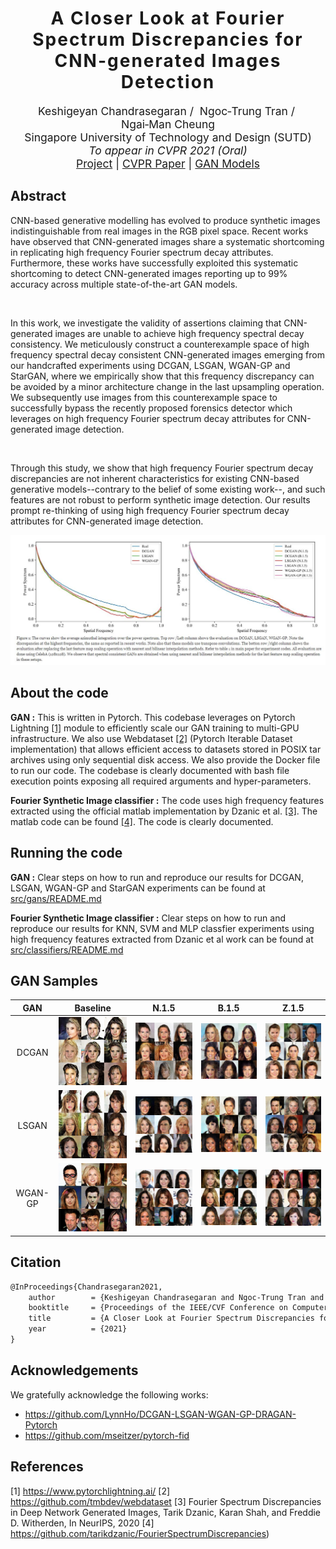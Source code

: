 <h1 align='center' style="text-align:center; font-weight:bold; font-size:2.0em;letter-spacing:2.0px;">
                A Closer Look at Fourier Spectrum Discrepancies for</br>CNN-generated Images Detection</h1>
<p align='center' style="text-align:center;font-size:1.25em;">
    Keshigeyan&nbsp;Chandrasegaran&nbsp;/&nbsp;
    Ngoc&#8209;Trung&nbsp;Tran&nbsp;/&nbsp;
    Ngai&#8209;Man&nbsp;Cheung</br>
Singapore University of Technology and Design (SUTD)<br/>
<em>To appear in CVPR&nbsp;2021&nbsp;(Oral)</br></em>
<a href="https://keshik6.github.io/Fourier-Discrepancies-CNN-Detection/" title="Project" target="_blank" rel="nofollow">Project</a> |
<a href="https://arxiv.org/abs/2103.17195" title="CVPR Paper" target="_blank" rel="nofollow">CVPR Paper</a> |
<a href="https://drive.google.com/drive/folders/123RpZhytXBrJQyHg_0f46W-Qv3t5Hwsl?usp=sharing" title="GAN Models" target="_blank" rel="nofollow">GAN Models</a>
</p>



## Abstract

CNN-based generative modelling has evolved to produce synthetic images indistinguishable from real images in the RGB pixel space. Recent works have observed that CNN-generated images share a systematic shortcoming in replicating high frequency Fourier spectrum decay attributes. Furthermore, these works have successfully exploited this systematic shortcoming to detect CNN-generated images reporting up to 99% accuracy across multiple state-of-the-art GAN models.

</br>

In this work, we investigate the validity of assertions claiming that CNN-generated images are unable to achieve high frequency spectral decay consistency. We meticulously construct a counterexample space of high frequency spectral decay consistent CNN-generated images emerging from our handcrafted experiments using DCGAN, LSGAN, WGAN-GP and StarGAN, where we empirically show that this frequency discrepancy can be avoided by a minor architecture change in the last upsampling operation. We subsequently use images from this counterexample space to successfully bypass the recently proposed forensics detector which leverages on high frequency Fourier spectrum decay attributes for CNN-generated image detection.

</br>

Through this study, we show that high frequency Fourier spectrum decay discrepancies are not inherent characteristics for existing CNN-based generative models--contrary to the belief of some existing work--, and such features are not robust to perform synthetic image detection. Our results prompt re-thinking of using high frequency Fourier spectrum decay attributes for CNN-generated image detection.



<img src="/assets/web.JPG" />



## About the code

**GAN  :** This is written in Pytorch. This codebase leverages on Pytorch Lightning [[1]](#1) module to efficiently scale our GAN training to multi-GPU infrastructure. We also use Webdataset [[2]](#2) (Pytorch Iterable Dataset implementation) that allows efficient access to datasets stored in POSIX tar archives using only sequential disk access. We also provide the Docker file to run our code. The codebase is clearly documented with bash file execution points exposing all required arguments and hyper-parameters.



**Fourier Synthetic Image classifier :** The code uses high frequency features extracted using the official matlab implementation by Dzanic et al. [[3]](#3). The matlab code can be found [[4]](#4). The code is clearly documented.



## Running the code

**GAN :** Clear steps on how to run and reproduce our results for DCGAN, LSGAN, WGAN-GP and StarGAN experiments can be found at [src/gans/README.md](src/gans/README.md)



**Fourier Synthetic Image classifier :** Clear steps on how to run and reproduce our results for KNN, SVM and MLP classfier experiments using high frequency features extracted from Dzanic et al work can be found at [src/classifiers/README.md](src/classifiers/README.md)



## GAN Samples

|   GAN   |                Baseline                |                N.1.5                |                B.1.5                |                Z.1.5                |
| :-----: | :------------------------------------: | :---------------------------------: | :---------------------------------: | :---------------------------------: |
|  DCGAN  |  <img src="/assets/gan_BASELINE.png">  |  <img src="/assets/gan_N.1.5.png">  |  <img src="/assets/gan_B.1.5.png">  |  <img src="/assets/gan_Z.1.5.png">  |
|  LSGAN  | <img src="/assets/lsgan_BASELINE.png"> | <img src="/assets/lsgan_N.1.5.png"> | <img src="/assets/lsgan_B.1.5.png"> | <img src="/assets/lsgan_Z.1.5.png"> |
| WGAN-GP | <img src="/assets/wgan_BASELINE.png">  | <img src="/assets/wgan_N.1.5.png">  | <img src="/assets/wgan_B.1.5.png">  | <img src="/assets/wgan_Z.1.5.png">  |



## Citation

```markdown
@InProceedings{Chandrasegaran2021,
    author        = {Keshigeyan Chandrasegaran and Ngoc-Trung Tran and Ngai-Man Cheung},
    booktitle     = {Proceedings of the IEEE/CVF Conference on Computer Vision and Pattern Recognition (CVPR)},
    title         = {A Closer Look at Fourier Spectrum Discrepancies for CNN-generated Images Detection},
    year          = {2021}
}
```



## Acknowledgements

We gratefully acknowledge the following works:

- https://github.com/LynnHo/DCGAN-LSGAN-WGAN-GP-DRAGAN-Pytorch
- https://github.com/mseitzer/pytorch-fid



## References

<a id="1">[1]</a> https://www.pytorchlightning.ai/
<a id="2">[2]</a> https://github.com/tmbdev/webdataset
<a id="3">[3]</a> Fourier Spectrum Discrepancies in Deep Network Generated Images, Tarik Dzanic, Karan Shah, and Freddie D. Witherden, In NeurIPS, 2020
<a id="4">[4]</a> https://github.com/tarikdzanic/FourierSpectrumDiscrepancies)

